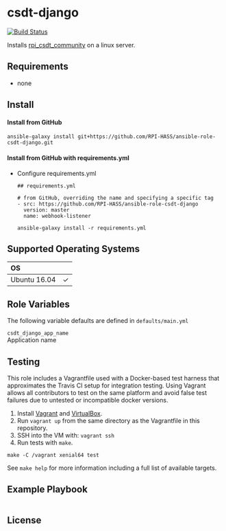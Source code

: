# csdt-django

[![Build Status](https://travis-ci.org/RPI-HASS/ansible-role-csdt-django.svg?branch=master)](https://travis-ci.org/RPI-HASS/ansible-role-csdt-django)

Installs [rpi_csdt_community](https://github.com/RPI-HASS/rpi_csdt_community) on a linux server.

## Requirements
- none

## Install

#### Install from GitHub
`ansible-galaxy install git+https://github.com/RPI-HASS/ansible-role-csdt-django.git`

#### Install from GitHub with requirements.yml  

- Configure requirements.yml  
  ```
  ## requirements.yml

  # from GitHub, overriding the name and specifying a specific tag
  - src: https://github.com/RPI-HASS/ansible-role-csdt-django
    version: master
    name: webhook-listener
  ```
  ```
  ansible-galaxy install -r requirements.yml
  ```


## Supported Operating Systems
| OS            |               |
| :------------ | :-----------: |
| Ubuntu 16.04  | ✓             |

## Role Variables

The following variable defaults are defined in `defaults/main.yml`

`csdt_django_app_name`  
Application name


## Testing
This role includes a Vagrantfile used with a Docker-based test harness that approximates the Travis CI setup for integration testing. Using Vagrant allows all contributors to test on the same platform and avoid false test failures due to untested or incompatible docker versions.

1. Install [Vagrant](https://www.vagrantup.com/) and [VirtualBox](https://www.virtualbox.org/).
2. Run `vagrant up` from the same directory as the Vagrantfile in this repository.
3. SSH into the VM with: `vagrant ssh`
4. Run tests with `make`.

```
make -C /vagrant xenial64 test
```
See `make help` for more information including a full list of available targets.

## Example Playbook

```

```

## License
